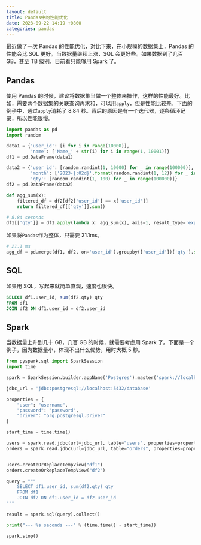 ```yaml
---
layout: default
title: Pandas中的性能优化
date: 2023-09-22 14:19 +0800
categories: pandas
---
```


最近做了一次 Pandas 的性能优化，对比下来，在小规模的数据集上，Pandas 的性能会比 SQL 更好。当数据量继续上涨，SQL 会更好些。如果数据到了几百 GB，甚至 TB 级别，目前看只能够用 Spark 了。

## Pandas

使用 Pandas 的时候，建议将数据集当做一个整体来操作，这样的性能最好。比如，需要两个数据集的关联查询再求和，可以用`apply`，但是性能比较差。下面的例子中，通过`apply`消耗了 8.84 秒。背后的原因是有一个迭代器，逐条循环记录，所以性能很慢。

```python
import pandas as pd
import random

data1 = {'user_id': [i for i in range(10000)],
         'name': ['Name_' + str(i) for i in range(1, 10001)]}
df1 = pd.DataFrame(data1)

data2 = {'user_id': [random.randint(1, 10000) for _ in range(100000)],
         'month': ['2023-{:02d}'.format(random.randint(1, 12)) for _ in range(100000)],
         'qty': [random.randint(1, 100) for _ in range(100000)]}
df2 = pd.DataFrame(data2)

def agg_sum(x):
    filtered_df = df2[df2['user_id'] == x['user_id']]
    return filtered_df[['qty']].sum()

# 8.84 seconds
df1[['qty']] = df1.apply(lambda x: agg_sum(x), axis=1, result_type='expand')
```

如果将`Pandas`作为整体，只需要 21.1ms。

```python
# 21.1 ms
agg_df = pd.merge(df1, df2, on='user_id').groupby(['user_id'])['qty'].sum().reset_index()
```

## SQL

如果用 SQL，写起来就简单直观，速度也很快。

```sql
SELECT df1.user_id, sum(df2.qty) qty
FROM df1
JOIN df2 ON df1.user_id = df2.user_id
```

## Spark

当数据量上升到几十 GB，几百 GB 的时候，就需要考虑用 Spark 了。下面是一个例子，因为数据量小，体现不出什么优势，用时大概 5 秒。

```python
from pyspark.sql import SparkSession
import time

spark = SparkSession.builder.appName('Postgres').master('spark://localhost:7077').config("spark.driver.extraClassPath", "postgresql-42.6.0.jar").getOrCreate()

jdbc_url = 'jdbc:postgresql://localhost:5432/database'

properties = {
    "user": "username",
    "password": "password",
    "driver": "org.postgresql.Driver"
}

start_time = time.time()

users = spark.read.jdbc(url=jdbc_url, table="users", properties=properties)
orders = spark.read.jdbc(url=jdbc_url, table="orders", properties=properties)


users.createOrReplaceTempView("df1")
orders.createOrReplaceTempView("df2")

query = """
    SELECT df1.user_id, sum(df2.qty) qty
    FROM df1
    JOIN df2 ON df1.user_id = df2.user_id
"""

result = spark.sql(query).collect()

print("--- %s seconds ---" % (time.time() - start_time))

spark.stop()
```
